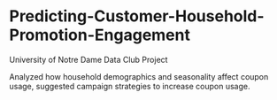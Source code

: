 # Predicting-Customer-Household-Promotion-Engagement
University of Notre Dame Data Club Project

Analyzed how household demographics and seasonality affect coupon usage, suggested campaign strategies to increase coupon usage.
